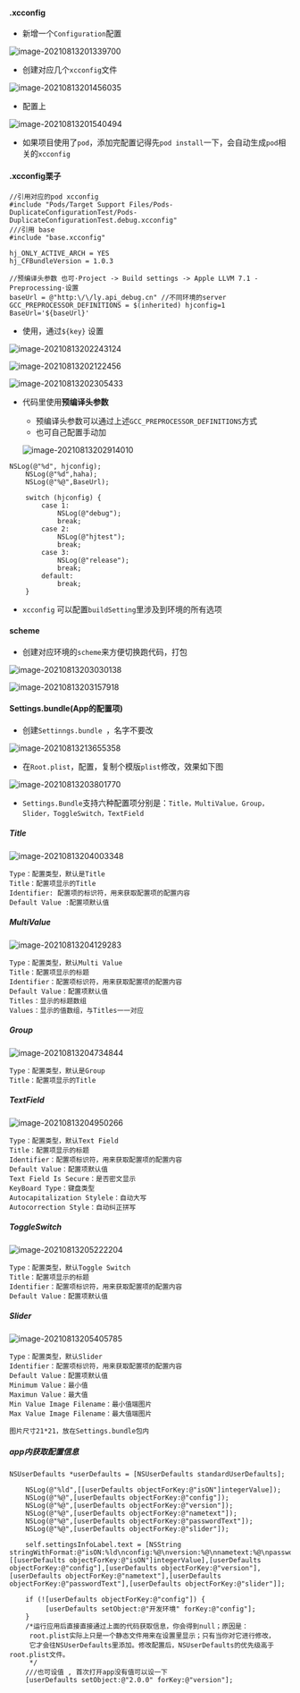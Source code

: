 #### .xcconfig

- 新增一个`Configuration`配置

![image-20210813201339700](./assets/image-20210813201339700.png)

- 创建对应几个`xcconfig`文件

![image-20210813201456035](./assets/image-20210813201456035.png)

- 配置上

![image-20210813201540494](./assets/image-20210813201540494.png)

- 如果项目使用了`pod`，添加完配置记得先`pod install`一下，会自动生成`pod`相关的`xcconfig`

#### .xcconfig栗子

```objc
//引用对应的pod xcconfig
#include "Pods/Target Support Files/Pods-DuplicateConfigurationTest/Pods-DuplicateConfigurationTest.debug.xcconfig"
///引用 base
#include "base.xcconfig"

hj_ONLY_ACTIVE_ARCH = YES
hj_CFBundleVersion = 1.0.3

//预编译头参数 也可·Project -> Build settings -> Apple LLVM 7.1 - Preprocessing·设置
baseUrl = @"http:\/\/ly.api_debug.cn" //不同环境的server
GCC_PREPROCESSOR_DEFINITIONS = $(inherited) hjconfig=1 BaseUrl='${baseUrl}'

```

- 使用，通过`${key}` 设置

![image-20210813202243124](./assets/image-20210813202243124.png)

![image-20210813202122456](./assets/image-20210813202122456.png)

![image-20210813202305433](./assets/image-20210813202305433.png)

- 代码里使用**预编译头参数**

  - 预编译头参数可以通过上述`GCC_PREPROCESSOR_DEFINITIONS`方式
  - 也可自己配置手动加

  ![image-20210813202914010](./assets/image-20210813202914010.png)

```objc
NSLog(@"%d", hjconfig);
    NSLog(@"%d",haha);
    NSLog(@"%@",BaseUrl);
    
    switch (hjconfig) {
        case 1:
            NSLog(@"debug");
            break;
        case 2:
            NSLog(@"hjtest");
            break;
        case 3:
            NSLog(@"release");
            break;
        default:
            break;
    }
```

- `xcconfig` 可以配置`buildSetting`里涉及到环境的所有选项

#### scheme

- 创建对应环境的`scheme`来方便切换跑代码，打包

![image-20210813203030138](./assets/image-20210813203030138.png)

![image-20210813203157918](./assets/image-20210813203157918.png)

#### Settings.bundle(App的配置项)

- 创建`Settinngs.bundle `，名字不要改

![image-20210813213655358](./assets/image-20210813213655358.png)



- 在`Root.plist`，配置，复制个模版`plist`修改，效果如下图

![image-20210813203801770](./assets/image-20210813203801770.png)

- `Settings.Bundle`支持六种配置项分别是：`Title，MultiValue，Group，Slider，ToggleSwitch，TextField `

##### Title

![image-20210813204003348](./assets/image-20210813204003348.png)

```
Type：配置类型，默认是Title
Title：配置项显示的Title
Identifier: 配置项的标识符，用来获取配置项的配置内容
Default Value :配置项默认值
```

##### MultiValue

![image-20210813204129283](./assets/image-20210813204129283.png)

```
Type：配置类型，默认Multi Value
Title：配置项显示的标题
Identifier：配置项标识符，用来获取配置项的配置内容
Default Value：配置项默认值
Titles：显示的标题数组
Values：显示的值数组，与Titles一一对应
```

##### Group

![image-20210813204734844](./assets/image-20210813204734844.png)

```
Type：配置类型，默认是Group
Title：配置项显示的Title
```

##### TextField

![image-20210813204950266](./assets/image-20210813204950266.png)

```
Type：配置类型，默认Text Field
Title：配置项显示的标题
Identifier：配置项标识符，用来获取配置项的配置内容
Default Value：配置项默认值
Text Field Is Secure：是否密文显示
KeyBoard Type：键盘类型
Autocapitalization Stylele：自动大写
Autocorrection Style：自动纠正拼写
```

##### ToggleSwitch

![image-20210813205222204](./assets/image-20210813205222204.png)

```
Type：配置类型，默认Toggle Switch
Title：配置项显示的标题
Identifier：配置项标识符，用来获取配置项的配置内容
Default Value：配置项默认值
```

##### Slider

![image-20210813205405785](./assets/image-20210813205405785.png)

```
Type：配置类型，默认Slider
Identifier：配置项标识符，用来获取配置项的配置内容
Default Value：配置项默认值
Minimum Value：最小值
Maximun Value：最大值
Min Value Image Filename：最小值端图片
Max Value Image Filename：最大值端图片

图片尺寸21*21，放在Settings.bundle包内
```

##### app内获取配置信息

```
NSUserDefaults *userDefaults = [NSUserDefaults standardUserDefaults];
    
    NSLog(@"%ld",[[userDefaults objectForKey:@"isON"]integerValue]);
    NSLog(@"%@",[userDefaults objectForKey:@"config"]);
    NSLog(@"%@",[userDefaults objectForKey:@"version"]);
    NSLog(@"%@",[userDefaults objectForKey:@"nametext"]);
    NSLog(@"%@",[userDefaults objectForKey:@"passwordText"]);
    NSLog(@"%@",[userDefaults objectForKey:@"slider"]);
    
    self.settingsInfoLabel.text = [NSString stringWithFormat:@"isON:%ld\nconfig:%@\nversion:%@\nnametext:%@\npasswordText:%@\nslider:%@",[[userDefaults objectForKey:@"isON"]integerValue],[userDefaults objectForKey:@"config"],[userDefaults objectForKey:@"version"],[userDefaults objectForKey:@"nametext"],[userDefaults objectForKey:@"passwordText"],[userDefaults objectForKey:@"slider"]];
    
    if (![userDefaults objectForKey:@"config"]) {
         [userDefaults setObject:@"开发环境" forKey:@"config"];
    }
    /*运行应用后直接直接通过上面的代码获取信息，你会得到null；原因是：
     root.plist实际上只是一个静态文件用来在设置里显示；只有当你对它进行修改，
     它才会往NSUserDefaults里添加。修改配置后，NSUserDefaults的优先级高于root.plist文件。
     */
    ///也可设值 , 首次打开app没有值可以设一下
    [userDefaults setObject:@"2.0.0" forKey:@"version"];
```

